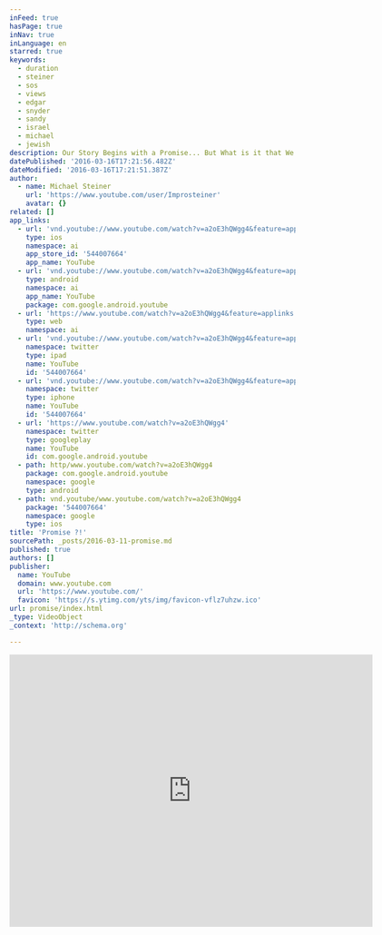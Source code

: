 ```yaml
---
inFeed: true
hasPage: true
inNav: true
inLanguage: en
starred: true
keywords:
  - duration
  - steiner
  - sos
  - views
  - edgar
  - snyder
  - sandy
  - israel
  - michael
  - jewish
description: Our Story Begins with a Promise... But What is it that We Do with this Promise -- is Really up to Each of us... I Believe the Promise Means Caring for Others.
datePublished: '2016-03-16T17:21:56.482Z'
dateModified: '2016-03-16T17:21:51.387Z'
author:
  - name: Michael Steiner
    url: 'https://www.youtube.com/user/Improsteiner'
    avatar: {}
related: []
app_links:
  - url: 'vnd.youtube://www.youtube.com/watch?v=a2oE3hQWgg4&feature=applinks'
    type: ios
    namespace: ai
    app_store_id: '544007664'
    app_name: YouTube
  - url: 'vnd.youtube://www.youtube.com/watch?v=a2oE3hQWgg4&feature=applinks'
    type: android
    namespace: ai
    app_name: YouTube
    package: com.google.android.youtube
  - url: 'https://www.youtube.com/watch?v=a2oE3hQWgg4&feature=applinks'
    type: web
    namespace: ai
  - url: 'vnd.youtube://www.youtube.com/watch?v=a2oE3hQWgg4&feature=applinks'
    namespace: twitter
    type: ipad
    name: YouTube
    id: '544007664'
  - url: 'vnd.youtube://www.youtube.com/watch?v=a2oE3hQWgg4&feature=applinks'
    namespace: twitter
    type: iphone
    name: YouTube
    id: '544007664'
  - url: 'https://www.youtube.com/watch?v=a2oE3hQWgg4'
    namespace: twitter
    type: googleplay
    name: YouTube
    id: com.google.android.youtube
  - path: http/www.youtube.com/watch?v=a2oE3hQWgg4
    package: com.google.android.youtube
    namespace: google
    type: android
  - path: vnd.youtube/www.youtube.com/watch?v=a2oE3hQWgg4
    package: '544007664'
    namespace: google
    type: ios
title: 'Promise ?!'
sourcePath: _posts/2016-03-11-promise.md
published: true
authors: []
publisher:
  name: YouTube
  domain: www.youtube.com
  url: 'https://www.youtube.com/'
  favicon: 'https://s.ytimg.com/yts/img/favicon-vflz7uhzw.ico'
url: promise/index.html
_type: VideoObject
_context: 'http://schema.org'

---
```

<iframe src="https://cdn.embedly.com/widgets/media.html?src=https%3A%2F%2Fwww.youtube.com%2Fembed%2Fa2oE3hQWgg4%3Ffeature%3Doembed&amp;url=https%3A%2F%2Fwww.youtube.com%2Fwatch%3Fv%3Da2oE3hQWgg4&amp;image=https%3A%2F%2Fi.ytimg.com%2Fvi%2Fa2oE3hQWgg4%2Fhqdefault.jpg&amp;key=b7d04c9b404c499eba89ee7072e1c4f7&amp;type=text%2Fhtml&amp;schema=youtube" width="640" height="480" scrolling="no" frameborder="0" allowfullscreen="allowfullscreen" style=""></iframe>
